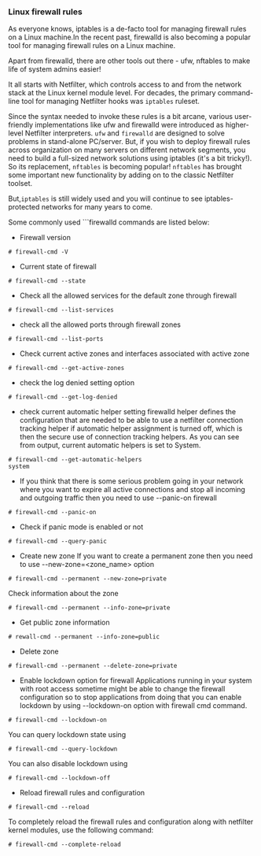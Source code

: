 ### Linux firewall rules 
As everyone knows, iptables is a de-facto tool for managing firewall rules on a Linux machine.In the recent past, firewalld is also becoming a popular tool for managing firewall rules on a Linux machine.

Apart from firewalld, there are other tools out there - ufw, nftables to make life of system admins easier!

It all starts with Netfilter, which controls access to and from the network stack at the Linux kernel module level. For decades, the primary command-line tool for managing Netfilter hooks was ```iptables``` ruleset.

Since the syntax needed to invoke these rules is a bit arcane, various user-friendly implementations like ufw and firewalld were introduced as higher-level Netfilter interpreters. ```ufw``` and ```firewalld``` are designed to solve problems in stand-alone PC/server. But, if you wish to deploy firewall rules across organization on many servers on different network segments, you need to build a full-sized network solutions using iptables (it's a bit tricky!). So its replacement, ```nftables``` is becoming popular! ```nftables``` has brought some important new functionality by adding on to the classic Netfilter toolset.

But,```iptables``` is still widely used and you will continue to see iptables-protected networks for many years to come.  

Some commonly used ```firewalld commands are listed below:

* Firewall version
```
# firewall-cmd -V
```
* Current state of firewall
```
# firewall-cmd --state
```

* Check all the allowed services for the default zone through firewall
```
# firewall-cmd --list-services
```
* check all the allowed ports through firewall zones 
```
# firewall-cmd --list-ports
```
* Check current active zones and interfaces associated with active zone
```
# firewall-cmd --get-active-zones
```
* check the log denied setting option
```
# firewall-cmd --get-log-denied
```
* check current automatic helper setting
firewalld helper defines the configuration that are needed to be able to use a netfilter connection tracking helper if automatic helper assignment is turned off, which is then the secure use of connection tracking helpers. As you can see from output, current automatic helpers is set to System.
```
# firewall-cmd --get-automatic-helpers
system
```
* If you think that there is some serious problem going in your network where you want to expire all active connections and stop all incoming and outgoing traffic then you need to use --panic-on firewall
```
# firewall-cmd --panic-on
```
* Check if panic mode is enabled or not
```
# firewall-cmd --query-panic
```
* Create new zone
If you want to create a permanent zone then you need to use --new-zone=<zone_name> option
```
# firewall-cmd --permanent --new-zone=private
```
Check information about the zone
```
# firewall-cmd --permanent --info-zone=private
```
* Get public zone information
```
# rewall-cmd --permanent --info-zone=public
```
* Delete zone
```
# firewall-cmd --permanent --delete-zone=private
```
* Enable lockdown option for firewall
Applications running in your system with root access sometime might be able to change the firewall configuration so to stop applications from doing that you can enable lockdown by using --lockdown-on option with firewall cmd command.
```
# firewall-cmd --lockdown-on
```
You can query lockdown state using
```
# firewall-cmd --query-lockdown
```
You can also disable lockdown using
```
# firewall-cmd --lockdown-off
```
* Reload firewall rules and configuration
```
# firewall-cmd --reload
```
To completely reload the firewall rules and configuration along with netfilter kernel modules, use the following command:
```
# firewall-cmd --complete-reload
```
